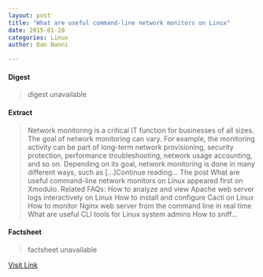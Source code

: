 ```yaml
---
layout: post
title: "What are useful command-line network monitors on Linux"
date: 2015-01-28
categories: Linux
author: Dan Nanni

---
```



#### Digest
>digest unavailable

#### Extract
>Network monitoring is a critical IT function for businesses of all sizes. The goal of network monitoring can vary. For example, the monitoring activity can be part of long-term network provisioning, security protection, performance troubleshooting, network usage accounting, and so on. Depending on its goal, network monitoring is done in many different ways, such as [&#8230;]Continue reading... The post What are useful command-line network monitors on Linux appeared first on Xmodulo. Related FAQs: How to analyze and view Apache web server logs interactively on Linux How to install and configure Cacti on Linux How to monitor Nginx web server from the command line in real time What are useful CLI tools for Linux system admins How to sniff...

#### Factsheet
>factsheet unavailable

[Visit Link](http://xmodulo.com/useful-command-line-network-monitors-linux.html)


